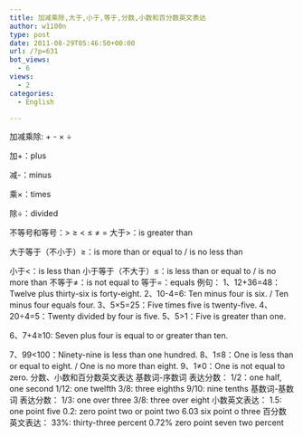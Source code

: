 ```yaml
---
title: 加减乘除,大于,小于,等于,分数,小数和百分数英文表达
author: w1100n
type: post
date: 2011-08-29T05:46:50+00:00
url: /?p=631
bot_views:
  - 6
views:
  - 2
categories:
  - English

---
```

加减乘除: + - × ÷
  
加+：plus
  
减-：minus
  
乘×：times
  
除÷：divided

不等号和等号：> ≥ < ≤ ≠ = 大于>：is greater than
  
大于等于（不小于）≥：is more than or equal to / is no less than
  
小于<：is less than 小于等于（不大于）≤：is less than or equal to / is no more than 不等于≠：is not equal to 等于=：equals 例句： 1、12+36=48：Twelve plus thirty-six is forty-eight. 2、10-4=6: Ten minus four is six. / Ten minus four equals four. 3、5×5=25：Five times five is twenty-five. 4、20÷4=5：Twenty divided by four is five. 5、5>1：Five is greater than one.
  
6、7+4≥10: Seven plus four is equal to or greater than ten.
  
7、99<100：Ninety-nine is less than one hundred. 8、1≤8：One is less than or equal to eight. / One is no more than eight. 9、1≠0：One is not equal to zero. 分数、小数和百分数英文表达 基数词-序数词 表达分数： 1/2：one half, one second 1/12: one twelfth 3/8: three eighths 9/10: nine tenths 基数词-基数词 表达分数： 1/3: one over three 3/8: three over eight 小数英文表达： 1.5: one point five 0.2: zero point two or point two 6.03 six point o three 百分数英文表达： 33%: thirty-three percent 0.72% zero point seven two percent